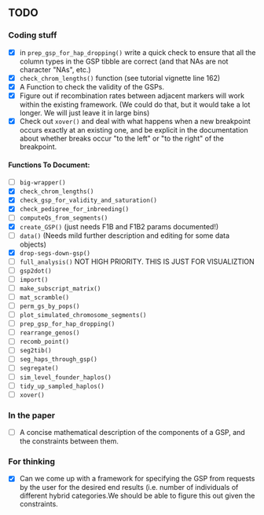 ## TODO


### Coding stuff

- [x] in `prep_gsp_for_hap_dropping()` write a quick check to ensure that
all the column types in the GSP tibble are correct (and that NAs are not
character "NAs", etc.)
- [x] `check_chrom_lengths()` function (see tutorial vignette line 162)
- [x] A Function to check the validity of the GSPs.
- [x] Figure out if recombination rates between adjacent markers 
will work within the existing framework.  (We could do that, but 
it would take a lot longer.  We will just leave it in large
bins)
- [x] Check out `xover()` and deal with what happens when a new breakpoint occurs exactly
at an existing one, and be explicit in the documentation about whether breaks occur
"to the left" or "to the right" of the breakpoint.  

#### Functions To Document:

- [ ] `big-wrapper()`
- [x] `check_chrom_lengths()`
- [x] `check_gsp_for_validity_and_saturation()`
- [x] `check_pedigree_for_inbreeding()`
- [ ] `computeQs_from_segments()`
- [x] `create_GSP()` (just needs F1B and F1B2 params documented!)
- [ ] `data()` (Needs mild further description and editing for some data objects)
- [x] `drop-segs-down-gsp()`
- [ ] `full_analysis()`  NOT HIGH PRIORITY.  THIS IS JUST FOR VISUALIZTION
- [ ] `gsp2dot()`
- [ ] `import()`
- [ ] `make_subscript_matrix()`
- [ ] `mat_scramble()`
- [ ] `perm_gs_by_pops()`
- [ ] `plot_simulated_chromosome_segments()`
- [ ] `prep_gsp_for_hap_dropping()`
- [ ] `rearrange_genos()`
- [ ] `recomb_point()`
- [ ] `seg2tib()`
- [ ] `seg_haps_through_gsp()`
- [ ] `segregate()`
- [ ] `sim_level_founder_haplos()`
- [ ] `tidy_up_sampled_haplos()`
- [ ] `xover()`
### In the paper

- [ ] A concise mathematical description of the components of a GSP, and the constraints between them.


### For thinking

- [x] Can we come up with a framework for specifying the GSP from 
requests by the user for the desired end results (i.e. number of 
individuals of different hybrid categories.We should be able to figure this out given the constraints.

